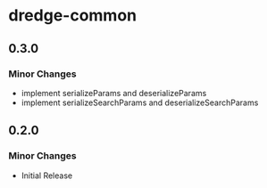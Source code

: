 # dredge-common

## 0.3.0

### Minor Changes

- implement serializeParams and deserializeParams
- implement serializeSearchParams and deserializeSearchParams

## 0.2.0

### Minor Changes

- Initial Release
